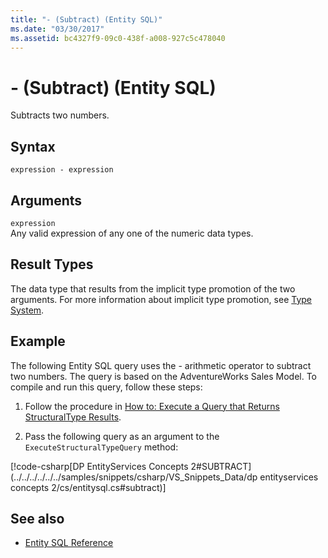```yaml
---
title: "- (Subtract) (Entity SQL)"
ms.date: "03/30/2017"
ms.assetid: bc4327f9-09c0-438f-a008-927c5c478040
---
```

# - (Subtract) (Entity SQL)
Subtracts two numbers.  
  
## Syntax  
  
```  
expression - expression  
```  
  
## Arguments  
 `expression`  
 Any valid expression of any one of the numeric data types.  
  
## Result Types  
 The data type that results from the implicit type promotion of the two arguments. For more information about implicit type promotion, see [Type System](../../../../../../docs/framework/data/adonet/ef/language-reference/type-system-entity-sql.md).  
  
## Example  
 The following Entity SQL query uses the - arithmetic operator to subtract two numbers. The query is based on the AdventureWorks Sales Model. To compile and run this query, follow these steps:  
  
1.  Follow the procedure in [How to: Execute a Query that Returns StructuralType Results](../../../../../../docs/framework/data/adonet/ef/how-to-execute-a-query-that-returns-structuraltype-results.md).  
  
2.  Pass the following query as an argument to the `ExecuteStructuralTypeQuery` method:  
  
 [!code-csharp[DP EntityServices Concepts 2#SUBTRACT](../../../../../../samples/snippets/csharp/VS_Snippets_Data/dp entityservices concepts 2/cs/entitysql.cs#subtract)]  
  
## See also

- [Entity SQL Reference](../../../../../../docs/framework/data/adonet/ef/language-reference/entity-sql-reference.md)

